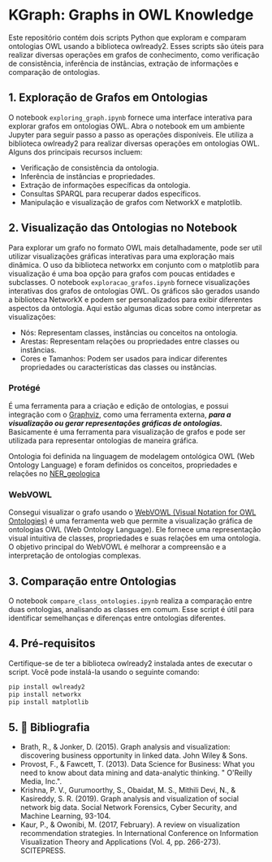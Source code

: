 # KGraph: Graphs in OWL Knowledge 

Este repositório contém dois scripts Python que exploram e comparam ontologias OWL usando a biblioteca owlready2. Esses scripts são úteis para realizar diversas operações em grafos de conhecimento, como verificação de consistência, inferência de instâncias, extração de informações e comparação de ontologias.

## 1. Exploração de Grafos em Ontologias

O notebook `exploring_graph.ipynb` fornece uma interface interativa para explorar grafos em ontologias OWL. Abra o notebook em um ambiente Jupyter para seguir passo a passo as operações disponíveis. Ele utiliza a biblioteca owlready2 para realizar diversas operações em ontologias OWL. Alguns dos principais recursos incluem:
- Verificação de consistência da ontologia.
- Inferência de instâncias e propriedades.
- Extração de informações específicas da ontologia.
- Consultas SPARQL para recuperar dados específicos.
- Manipulação e visualização de grafos com NetworkX e matplotlib.


## 2. Visualização das Ontologias no Notebook
Para explorar um grafo no formato OWL mais detalhadamente, pode ser util utilizar visualizações gráficas interativas para uma exploração mais dinâmica. O uso da biblioteca networkx em conjunto com o matplotlib para visualização é uma boa opção para grafos com poucas entidades e subclasses. O notebook `exploracao_grafos.ipynb` fornece visualizações interativas dos grafos de ontologias OWL. Os gráficos são gerados usando a biblioteca NetworkX e podem ser personalizados para exibir diferentes aspectos da ontologia. Aqui estão algumas dicas sobre como interpretar as visualizações:

- Nós: Representam classes, instâncias ou conceitos na ontologia.
- Arestas: Representam relações ou propriedades entre classes ou instâncias.
- Cores e Tamanhos: Podem ser usados para indicar diferentes propriedades ou características das classes ou instâncias.

### Protégé 
É uma ferramenta para a criação e edição de ontologias, e possui integração com o [Graphviz](https://graphviz.org/download/), como uma ferramenta externa, _**para a visualização ou gerar representações gráficas de ontologias.**_ Basicamente é uma ferramenta para visualização de grafos e pode ser utilizada para representar ontologias de maneira gráfica. 

Ontologia foi definida na linguagem de modelagem ontológica OWL (Web Ontology Language) e foram definidos os conceitos, propriedades e relações no [NER_geologica](https://codigo-externo.petrobras.com.br.mcas.ms/buscasemantica/ontologias_entidades_relacoes/ner_geologica)

### WebVOWL
Consegui visualizar o grafo usando o [WebVOWL (Visual Notation for OWL Ontologies)](https://service.tib.eu/webvowl/) é uma ferramenta web que permite a visualização gráfica de ontologias OWL (Web Ontology Language). Ele fornece uma representação visual intuitiva de classes, propriedades e suas relações em uma ontologia. O objetivo principal do WebVOWL é melhorar a compreensão e a interpretação de ontologias complexas.

## 3. Comparação entre Ontologias
O notebook `compare_class_ontologies.ipynb` realiza a comparação entre duas ontologias, analisando as classes em comum. Esse script é útil para identificar semelhanças e diferenças entre ontologias diferentes.

## 4. Pré-requisitos
Certifique-se de ter a biblioteca owlready2 instalada antes de executar o script. Você pode instalá-la usando o seguinte comando:
```bash
pip install owlready2
pip install networkx
pip install matplotlib
```
## 5. 📝 Bibliografia
- Brath, R., & Jonker, D. (2015). Graph analysis and visualization: discovering business opportunity in linked data. John Wiley & Sons.
- Provost, F., & Fawcett, T. (2013). Data Science for Business: What you need to know about data mining and data-analytic thinking. " O'Reilly Media, Inc.".
- Krishna, P. V., Gurumoorthy, S., Obaidat, M. S., Mithili Devi, N., & Kasireddy, S. R. (2019). Graph analysis and visualization of social network big data. Social Network Forensics, Cyber Security, and Machine Learning, 93-104.
- Kaur, P., & Owonibi, M. (2017, February). A review on visualization recommendation strategies. In International Conference on Information Visualization Theory and Applications (Vol. 4, pp. 266-273). SCITEPRESS.

